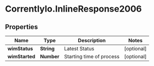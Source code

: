 # CorrentlyIo.InlineResponse2006

## Properties

Name | Type | Description | Notes
------------ | ------------- | ------------- | -------------
**wimStatus** | **String** | Latest Status | [optional] 
**wimStarted** | **Number** | Starting time of process | [optional] 


